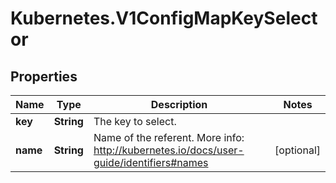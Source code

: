 # Kubernetes.V1ConfigMapKeySelector

## Properties
Name | Type | Description | Notes
------------ | ------------- | ------------- | -------------
**key** | **String** | The key to select. | 
**name** | **String** | Name of the referent. More info: http://kubernetes.io/docs/user-guide/identifiers#names | [optional] 


